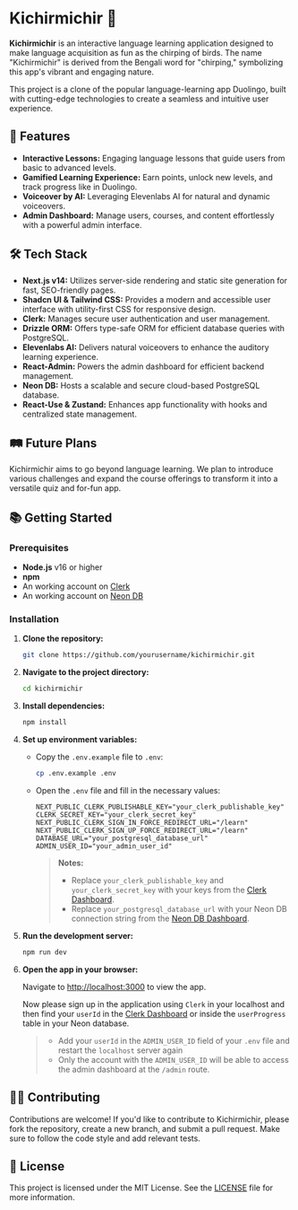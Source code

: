 # Kichirmichir 🦜

**Kichirmichir** is an interactive language learning application designed to make language acquisition as fun as the chirping of birds. The name "Kichirmichir" is derived from the Bengali word for "chirping," symbolizing this app's vibrant and engaging nature.

This project is a clone of the popular language-learning app Duolingo, built with cutting-edge technologies to create a seamless and intuitive user experience.

## 🚀 Features

- **Interactive Lessons:** Engaging language lessons that guide users from basic to advanced levels.
- **Gamified Learning Experience:** Earn points, unlock new levels, and track progress like in Duolingo.
- **Voiceover by AI:** Leveraging Elevenlabs AI for natural and dynamic voiceovers.
- **Admin Dashboard:** Manage users, courses, and content effortlessly with a powerful admin interface.

## 🛠 Tech Stack

- **Next.js v14:** Utilizes server-side rendering and static site generation for fast, SEO-friendly pages.
- **Shadcn UI & Tailwind CSS:** Provides a modern and accessible user interface with utility-first CSS for responsive design.
- **Clerk:** Manages secure user authentication and user management.
- **Drizzle ORM:** Offers type-safe ORM for efficient database queries with PostgreSQL.
- **Elevenlabs AI:** Delivers natural voiceovers to enhance the auditory learning experience.
- **React-Admin:** Powers the admin dashboard for efficient backend management.
- **Neon DB:** Hosts a scalable and secure cloud-based PostgreSQL database.
- **React-Use & Zustand:** Enhances app functionality with hooks and centralized state management.

## 🛤 Future Plans

Kichirmichir aims to go beyond language learning. We plan to introduce various challenges and expand the course offerings to transform it into a versatile quiz and for-fun app.

## 📚 Getting Started

### Prerequisites

- **Node.js** v16 or higher
- **npm**
- An working account on [Clerk](https://clerk.dev)
- An working account on [Neon DB](https://neon.tech)

### Installation

1. **Clone the repository:**

    ```bash
    git clone https://github.com/yourusername/kichirmichir.git
    ```

2. **Navigate to the project directory:**

    ```bash
    cd kichirmichir
    ```

3. **Install dependencies:**

    ```bash
    npm install
    ```

4. **Set up environment variables:**

    - Copy the `.env.example` file to `.env`:

        ```bash
        cp .env.example .env
        ```

    - Open the `.env` file and fill in the necessary values:

        ```env
        NEXT_PUBLIC_CLERK_PUBLISHABLE_KEY="your_clerk_publishable_key"
        CLERK_SECRET_KEY="your_clerk_secret_key"
        NEXT_PUBLIC_CLERK_SIGN_IN_FORCE_REDIRECT_URL="/learn"
        NEXT_PUBLIC_CLERK_SIGN_UP_FORCE_REDIRECT_URL="/learn"
        DATABASE_URL="your_postgresql_database_url"
        ADMIN_USER_ID="your_admin_user_id"
        ```

        > **Notes:**
        >
        > - Replace `your_clerk_publishable_key` and `your_clerk_secret_key` with your keys from the [Clerk Dashboard](https://dashboard.clerk.dev/).
        > - Replace `your_postgresql_database_url` with your Neon DB connection string from the [Neon DB Dashboard](https://console.neon.tech/).

5. **Run the development server:**

    ```bash
    npm run dev
    ```

6. **Open the app in your browser:**

    Navigate to [http://localhost:3000](http://localhost:3000) to view the app.

      Now please sign up in the application using `Clerk` in your localhost and then find your `userId` in the [Clerk Dashboard](https://dashboard.clerk.dev/) or inside the `userProgress` table in your Neon database. 
  
    > - Add your `userId` in the `ADMIN_USER_ID` field of your `.env` file and restart the `localhost` server again
    > - Only the account with the `ADMIN_USER_ID` will be able to access the admin dashboard at the `/admin` route.


## 🧑‍💻 Contributing

Contributions are welcome! If you'd like to contribute to Kichirmichir, please fork the repository, create a new branch, and submit a pull request. Make sure to follow the code style and add relevant tests.

## 📝 License

This project is licensed under the MIT License. See the [LICENSE](LICENSE) file for more information.

